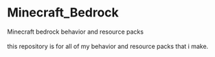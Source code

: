 # Minecraft_Bedrock
Minecraft bedrock behavior and resource packs<br><br>this repository is for all of my behavior and resource packs that i make.
